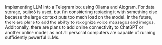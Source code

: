 Implementing LLM into a Telegram bot using Ollama and Aiogram. For data storage, sqlite3 is used, but I'm considering replacing it with something else because the large context puts too much load on the model. 
In the future, there are plans to add the ability to recognize voice messages and images. Additionally, there are plans to add online connectivity to ChatGPT or another online model, as not all personal computers are capable of running sufficiently powerful LLMs.
